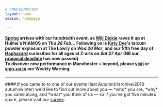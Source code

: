 ```yaml
---
# CONFIGURATION
layout: home
season: homepage

---
```

#### [Spring](/current/2019-springsummer) arrives with our hundredth event, as [Will Dickie](/current/2019-springsummer/dickie) raves it up at Hulme's NIAMOS on *Thu 28 Feb*… Following on is [Katy Dye](/current/2019-springsummer/dye)'s talcum powder explosion at The Lowry on *Wed 20 Mar*, and our fifth free day of [Haphazard](/current/2019-haphazard) curiosities for all ages at Z-arts on *Sat 27 Apr* (NB our [proposal deadline](/hab/haphazard) has now passed).<br>To discover new performance in Manchester + beyond, please <a href="http://wordofwarning.posthaven.com" target="_blank">visit</a> or <a href="http://eepurl.com/i_Odb" target="_blank">sign-up to</a> our Weekly Warning.          
<hr>               
#### If you came to to one of our events [last Autumn](/archive/2018-autumnwinter) we'd like to find out more about you — *who* you are, *why* you came along, and *what* you think of us — so if you've got five minutes spare, please visit our <a href="http://research.audiencesurveys.org/s.asp?k=152950990710" target="_blank">survey</a>.
